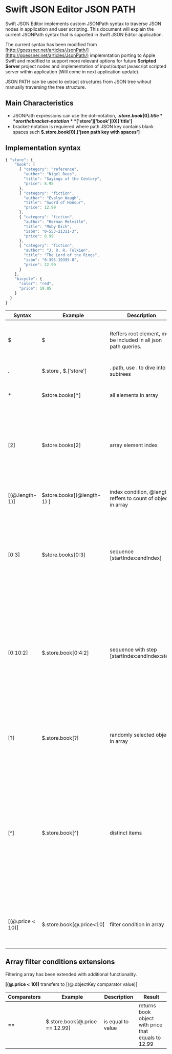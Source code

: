 # Swift JSON Editor JSON PATH

Swift JSON Editor implements custom JSONPath syntax to traverse JSON nodes in application and user scripting. This document will explain the current JSONPath syntax that is suported in Swift JSON Editor application.

The current syntax has been modified from [http://goessner.net/articles/JsonPath/](http://goessner.net/articles/JsonPath/) implemntation porting to Apple Swift and modified to support more relevant options for future **Scripted Server** project nodes and implementation of input/output javascript scripted server within application (Will come in next application update).

JSON PATH can be used to extract structures from JSON tree wihout manually traversing the tree structure.

## Main Characteristics

- JSONPath expressions can use the dot–notation, **$.store.book[0].title** or or the bracket–notation **$['store']['book'][0]['title']**
- bracket-notation is requiered where path JSON key contains blank spaces such **$.store.book[0].['json path key with spaces']**

## Implementation syntax

```javascript
{ "store": {
    "book": [ 
      { "category": "reference",
        "author": "Nigel Rees",
        "title": "Sayings of the Century",
        "price": 8.95
      },
      { "category": "fiction",
        "author": "Evelyn Waugh",
        "title": "Sword of Honour",
        "price": 12.99
      },
      { "category": "fiction",
        "author": "Herman Melville",
        "title": "Moby Dick",
        "isbn": "0-553-21311-3",
        "price": 8.99
      },
      { "category": "fiction",
        "author": "J. R. R. Tolkien",
        "title": "The Lord of the Rings",
        "isbn": "0-395-19395-8",
        "price": 22.99
      }
    ],
    "bicycle": {
      "color": "red",
      "price": 19.95
    }
  }
}
```

| Syntax        | Example           | Description  | Result |
| ------------- |-------------| -----|-----|
| $     | $ | Reffers root element, must be included in all json path queries. | Will return root JSON Element, the whole tree |
| .      | $.store , $.['store']      |   . path, use . to dive into subtrees | will return store object |
| * | $store.books[*]      | all elements in array | Will return all objects in books array |
| [2] | $store.books[2] | array element index | will return 3rd object from books array, remember indexings starts from 0 element in arrays |
| [(@.length-1)] | $store.books[(@length-1) ] | index condition, @length reffers to count of objects in array | will return last object in books array |
| [0:3] | $store.books[0:3] | sequence [startIndex:endIndex] | will return 4 objects in sequence from books array starting at 0 to 3 index (total of 4 objects) |
| [0:10:2] | $.store.book[0:4:2] | sequence with step [startIndex:endIndex:step] | will return every second objects from books array from sequence starting at 0 ending at 4 index (will return objects with indexes 0 and 2) |
| [?] | $.store.book[?] | randomly selected object in array | will return any single randomly selected object from books array |
| [^] | $.store.book[^] | distinct items | JSONPath will traverse the array, compare and return every object that has different key structure than differ from the most common object key structure in array.|
|[(@.price < 10)] | $.store.book[@.price<10] | filter condition in array | return all objects in array with price element lower than 10 |

## Array filter conditions extensions

Filtering array has been extended with additional functionality.

**[(@.price < 10)]** transfers to [(@.objectKey comparator value)]



| Comparators        | Example           | Description  | Result |
| ------------- |-------------| -----|-----|
| ==     | $.store.book[@.price == 12.99] | is equal to value | returns book object with price that equals to 12.99 |

